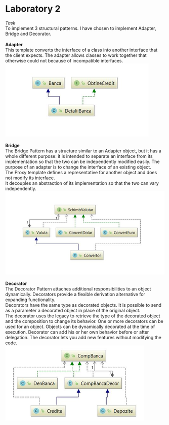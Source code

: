 # Laboratory 2
*Task* <br>
To implement 3 structural patterns. I have chosen to implement Adapter, Bridge and Decorator. <br><br>
**Adapter** <br>
This template converts the interface of a class into another interface that the client expects. The adapter allows classes to work together that otherwise could not because of incompatible interfaces.<br>
![alt text](https://github.com/Tolea86/IPP-Labs/blob/master/Lab%202/screen/adapter.JPG) <br><br>
**Bridge**<br>
The Bridge Pattern has a structure similar to an Adapter object, but it has a whole different purpose: it is intended to separate an interface from its implementation so that the two can be independently modified easily. The purpose of an adapter is to change the interface of an existing object.<br>
The Proxy template defines a representative for another object and does not modify its interface.<br>
It decouples an abstraction of its implementation so that the two can vary independently.<br>
![alt text](https://github.com/Tolea86/IPP-Labs/blob/master/Lab%202/screen/bridge.JPG)<br><br>
**Decorator**<br>
The Decorator Pattern attaches additional responsibilities to an object dynamically. Decorators provide a flexible derivation alternative for expanding functionality.<br>
Decorators have the same type as decorated objects. It is possible to send as a parameter a decorated object in place of the original object.<br>
The decorator uses the legacy to retrieve the type of the decorated object and the composition to change its behavior. One or more decorators can be used for an object. Objects can be dynamically decorated at the time of execution. Decorator can add his or her own behavior before or after delegation. The decorator lets you add new features without modifying the code.<br>
![alt text](https://github.com/Tolea86/IPP-Labs/blob/master/Lab%202/screen/decorator.JPG)

